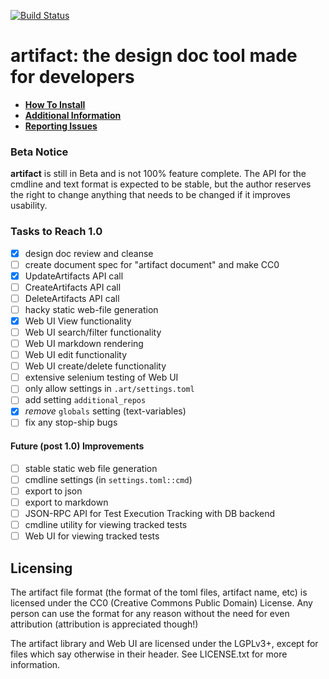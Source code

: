 [![Build Status](https://travis-ci.org/vitiral/artifact.svg?branch=master)](https://travis-ci.org/vitiral/artifact)

# artifact: the design doc tool made for developers

- [**How To Install**](https://github.com/vitiral/artifact/wiki/User-Guide)
- [**Additional Information**](https://github.com/vitiral/artifact/wiki)
- [**Reporting Issues**](https://github.com/vitiral/artifact/issues)

### Beta Notice
**artifact** is still in Beta and is not 100% feature complete. The API for the cmdline and
text format is expected to be stable, but the author reserves the right to change anything
that needs to be changed if it improves usability.

### Tasks to Reach 1.0
- [x] design doc review and cleanse
- [ ] create document spec for "artifact document" and make CC0
- [x] UpdateArtifacts API call
- [ ] CreateArtifacts API call
- [ ] DeleteArtifacts API call
- [ ] hacky static web-file generation
- [x] Web UI View functionality
- [ ] Web UI search/filter functionality
- [ ] Web UI markdown rendering
- [ ] Web UI edit functionality
- [ ] Web UI create/delete functionality
- [ ] extensive selenium testing of Web UI
- [ ] only allow settings in `.art/settings.toml`
- [ ] add setting `additional_repos`
- [x] *remove* `globals` setting (text-variables)
- [ ] fix any stop-ship bugs

#### Future (post 1.0) Improvements
- [ ] stable static web file generation
- [ ] cmdline settings (in `settings.toml::cmd`)
- [ ] export to json
- [ ] export to markdown
- [ ] JSON-RPC API for Test Execution Tracking with DB backend
- [ ] cmdline utility for viewing tracked tests
- [ ] Web UI for viewing tracked tests

## Licensing
The artifact file format (the format of the toml files, artifact name, etc) is
licensed under the CC0 (Creative Commons Public Domain) License. Any person can
use the format for any reason without the need for even attribution (attribution
is appreciated though!)

The artifact library and Web UI are licensed under the LGPLv3+, except for files
which say otherwise in their header. See LICENSE.txt for more information.

